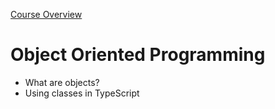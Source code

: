 [Course Overview](../index.md)
# Object Oriented Programming
* What are objects?
* Using classes in TypeScript